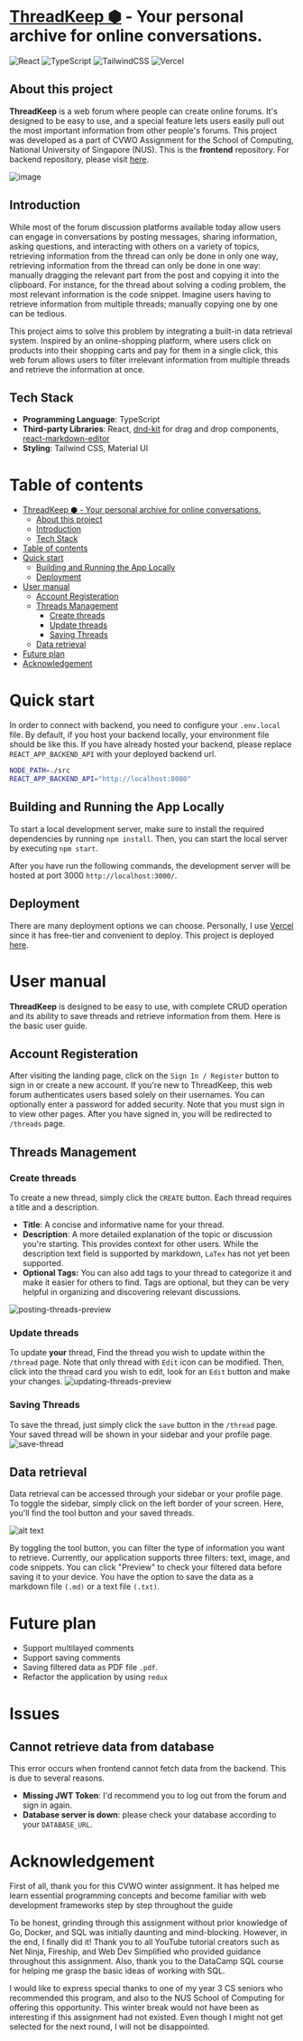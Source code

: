 # [ThreadKeep ⬢](https://threadkeep-frontend.vercel.app) - Your personal archive for online conversations.
![React](https://img.shields.io/badge/react-%2320232a.svg?style=for-the-badge&logo=react&logoColor=%2361DAFB)
![TypeScript](https://img.shields.io/badge/typescript-%23007ACC.svg?style=for-the-badge&logo=typescript&logoColor=white)
![TailwindCSS](https://img.shields.io/badge/tailwindcss-%2338B2AC.svg?style=for-the-badge&logo=tailwind-css&logoColor=white)
![Vercel](https://img.shields.io/badge/Vercel-000000?style=for-the-badge&logo=vercel&logoColor=white)

## About this project
**ThreadKeep** is a web forum where people can create online forums. It's designed to be easy to use, and a special feature lets users easily pull out the most important information from other people's forums. This project was developed as a part of CVWO Assignment for the School of Computing, National University of Singapore (NUS). This is the **frontend** repository. For backend repository, please visit [here](https://github.com/CATISNOTSODIUM/threadkeep-backend).


![image](https://github.com/user-attachments/assets/322d47cf-cae9-46fd-aa9e-14720a3b7f7b)

## Introduction
While most of the forum discussion platforms available today allow users can engage in conversations by posting messages, sharing information, asking questions, and interacting with others on a variety of topics, retrieving information from the thread can only be done in only one way, retrieving information from the thread can only be done in one way: manually dragging the relevant part from the post and copying it into the clipboard. For instance, for the thread about solving a coding problem, the most relevant information is the code snippet. Imagine users having to retrieve information from multiple threads; manually copying one by one can be tedious.

This project aims to solve this problem by integrating a built-in data retrieval system. Inspired by an online-shopping platform, where users click on products into their shopping carts and pay for them in a single click, this web forum allows users to filter irrelevant information from multiple threads and retrieve the information at once. 

## Tech Stack
- **Programming Language**: TypeScript
- **Third-party Libraries**: React, [dnd-kit](https://dndkit.com/) for drag and drop components,  [react-markdown-editor](https://uiwjs.github.io/react-markdown-editor/) 
- **Styling**: Tailwind CSS, Material UI

# Table of contents
- [ThreadKeep ⬢ - Your personal archive for online conversations.](#threadkeep----your-personal-archive-for-online-conversations)
  - [About this project](#about-this-project)
  - [Introduction](#introduction)
  - [Tech Stack](#tech-stack)
- [Table of contents](#table-of-contents)
- [Quick start](#quick-start)
  - [Building and Running the App Locally](#building-and-running-the-app-locally)
  - [Deployment](#deployment)
- [User manual](#user-manual)
  - [Account Registeration](#account-registeration)
  - [Threads Management](#threads-management)
    - [Create threads](#create-threads)
    - [Update threads](#update-threads)
    - [Saving Threads](#saving-threads)
  - [Data retrieval](#data-retrieval)
- [Future plan](#future-plan)
- [Acknowledgement](#acknowledgement)

# Quick start
In order to connect with backend, you need to configure your `.env.local` file.
By default, if you host your backend locally, your environment file should be like this.
If you have already hosted your backend, please replace `REACT_APP_BACKEND_API` with your deployed backend url.
```bash
NODE_PATH=./src
REACT_APP_BACKEND_API="http://localhost:8080"
```
## Building and Running the App Locally
To start a local development server, make sure to install the required dependencies by running `npm install`. Then, you can start the local server by executing `npm start`.

After you have run the following commands, the development server will be hosted at port 3000 `http://localhost:3000/`. 

## Deployment
There are many deployment options we can choose. Personally, I use [Vercel](https://vercel.com) since it has free-tier and convenient to deploy. This project is deployed [here](https://threadkeep-frontend.vercel.app).
# User manual
**ThreadKeep** is designed to be easy to use, with complete CRUD operation and its ability to save threads and retrieve information from them. Here is the basic user guide.
## Account Registeration
After visiting the landing page, click on the `Sign In / Register` button to sign in or create a new account. If you're new to ThreadKeep, this web forum authenticates users based solely on their usernames. You can optionally enter a password for added security. Note that you must sign in to view other pages. After you have signed in, you will be redirected to `/threads` page.
## Threads Management
### Create threads
To create a new thread, simply click the `CREATE` button. Each thread requires a title and a description.

- **Title**: A concise and informative name for your thread.
- **Description**: A more detailed explanation of the topic or discussion you're starting. This provides context for other users. While the description text field is supported by markdown, `LaTex` has not yet been supported.
- **Optional Tags:** You can also add tags to your thread to categorize it and make it easier for others to find. Tags are optional, but they can be very helpful in organizing and discovering relevant discussions.

![posting-threads-preview](figure/thread-create.png)
### Update threads
To update **your** thread, Find the thread you wish to update within the `/thread` page. Note that only thread with `Edit` icon can be modified. Then, click into the thread card you wish to edit, look for an `Edit` button and make your changes.
![updating-threads-preview](figure/thread-update.png)
### Saving Threads
To save the thread, just simply click the `save` button in the `/thread` page. Your saved thread will be shown in your sidebar and your profile page.
![save-thread](figure/save-thread.png) 

## Data retrieval
Data retrieval can be accessed through your sidebar or your profile page. To toggle the sidebar, simply click on the left border of your screen. Here, you'll find the tool button and your saved threads.

![alt text](figure/side-bar.png)

By toggling the tool button, you can filter the type of information you want to retrieve. Currently, our application supports three filters: text, image, and code snippets. You can click "Preview" to check your filtered data before saving it to your device. You have the option to save the data as a markdown file `(.md)` or a text file `(.txt)`.

# Future plan
- Support multilayed comments
- Support saving comments
- Saving filtered data as PDF file `.pdf`.
- Refactor the application by using `redux`

# Issues
## Cannot retrieve data from database
This error occurs when frontend cannot fetch data from the backend. This is due to several reasons.
- **Missing JWT Token**: I'd recommend you to log out from the forum and sign in again.
- **Database server is down**: please check your database according to your `DATABASE_URL`.

# Acknowledgement
First of all, thank you for this CVWO winter assignment. It has helped me learn essential programming concepts and become familiar with web development frameworks step by step throughout the guide

To be honest, grinding through this assignment without prior knowledge of Go, Docker, and SQL was initially daunting and mind-blocking. However, in the end, I finally did it! Thank you to all YouTube tutorial creators such as Net Ninja, Fireship, and Web Dev Simplified who provided guidance throughout this assignment. Also, thank you to the DataCamp SQL course for helping me grasp the basic ideas of working with SQL.

I would like to express special thanks to one of my year 3 CS seniors who recommended this program, and also to the NUS School of Computing for offering this opportunity. This winter break would not have been as interesting if this assignment had not existed. Even though I might not get selected for the next round, I will not be disappointed.

